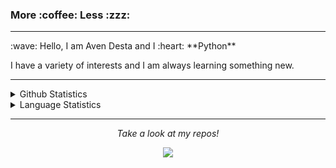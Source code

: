 <h3>More :coffee: Less :zzz:</h3>
<hr>
:wave: Hello, I am Aven Desta and I :heart: **Python**

I have a variety of interests and I am always learning something new.

<hr>
<details>
    <summary>Github Statistics</summary><br/>
    <p align="center">
        <img src="https://github-readme-stats.vercel.app/api?username=avendesta&show_icons=true"/>
    </p>
</details>
<details>
    <summary>Language Statistics</summary><br/>
    <p align="center">
        <img src="https://wakatime.com/share/@c7026010-d937-4f77-abcc-4d585bdfc04a/b3d38e27-a394-47e2-9460-0cba2245773f.svg" height="400"/>
    </p>
</details>

<hr>

<!-- Social Section -->
<p align="center">
    <i>Take a look at my repos!</i>
</p>

<p align="center">
    <a href="https://github.com/avendesta">
        <img src="https://img.icons8.com/material-outlined/30/000000/source-code.png"/>
    </a>
</p>
